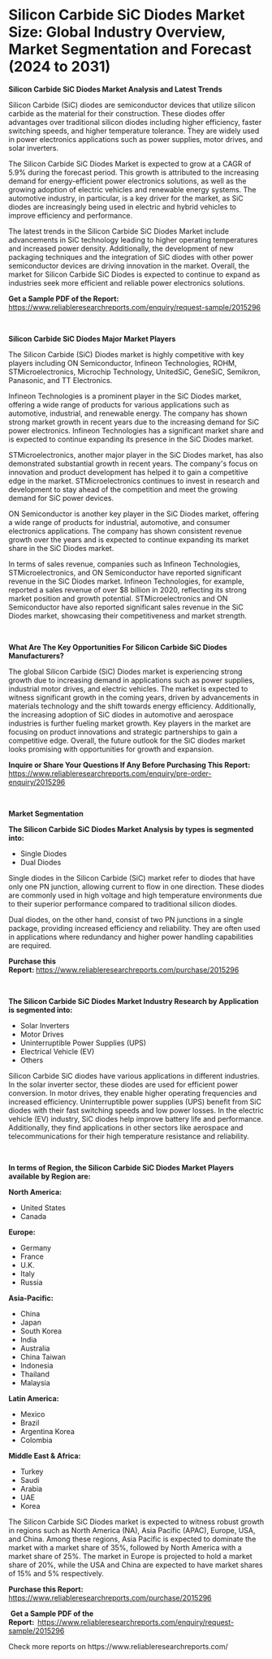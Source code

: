 <p><h1>Silicon Carbide SiC Diodes Market Size: Global Industry Overview, Market Segmentation and Forecast (2024 to 2031)</h1></p><p><strong>Silicon Carbide SiC Diodes Market Analysis and Latest Trends</strong></p>
<p><p>Silicon Carbide (SiC) diodes are semiconductor devices that utilize silicon carbide as the material for their construction. These diodes offer advantages over traditional silicon diodes including higher efficiency, faster switching speeds, and higher temperature tolerance. They are widely used in power electronics applications such as power supplies, motor drives, and solar inverters.</p><p>The Silicon Carbide SiC Diodes Market is expected to grow at a CAGR of 5.9% during the forecast period. This growth is attributed to the increasing demand for energy-efficient power electronics solutions, as well as the growing adoption of electric vehicles and renewable energy systems. The automotive industry, in particular, is a key driver for the market, as SiC diodes are increasingly being used in electric and hybrid vehicles to improve efficiency and performance.</p><p>The latest trends in the Silicon Carbide SiC Diodes Market include advancements in SiC technology leading to higher operating temperatures and increased power density. Additionally, the development of new packaging techniques and the integration of SiC diodes with other power semiconductor devices are driving innovation in the market. Overall, the market for Silicon Carbide SiC Diodes is expected to continue to expand as industries seek more efficient and reliable power electronics solutions.</p></p>
<p><strong>Get a Sample PDF of the Report:&nbsp;</strong> <a href="https://www.reliableresearchreports.com/enquiry/request-sample/2015296">https://www.reliableresearchreports.com/enquiry/request-sample/2015296</a></p>
<p>&nbsp;</p>
<p><strong>Silicon Carbide SiC Diodes Major Market Players</strong></p>
<p><p>The Silicon Carbide (SiC) Diodes market is highly competitive with key players including ON Semiconductor, Infineon Technologies, ROHM, STMicroelectronics, Microchip Technology, UnitedSiC, GeneSiC, Semikron, Panasonic, and TT Electronics. </p><p>Infineon Technologies is a prominent player in the SiC Diodes market, offering a wide range of products for various applications such as automotive, industrial, and renewable energy. The company has shown strong market growth in recent years due to the increasing demand for SiC power electronics. Infineon Technologies has a significant market share and is expected to continue expanding its presence in the SiC Diodes market.</p><p>STMicroelectronics, another major player in the SiC Diodes market, has also demonstrated substantial growth in recent years. The company's focus on innovation and product development has helped it to gain a competitive edge in the market. STMicroelectronics continues to invest in research and development to stay ahead of the competition and meet the growing demand for SiC power devices.</p><p>ON Semiconductor is another key player in the SiC Diodes market, offering a wide range of products for industrial, automotive, and consumer electronics applications. The company has shown consistent revenue growth over the years and is expected to continue expanding its market share in the SiC Diodes market.</p><p>In terms of sales revenue, companies such as Infineon Technologies, STMicroelectronics, and ON Semiconductor have reported significant revenue in the SiC Diodes market. Infineon Technologies, for example, reported a sales revenue of over $8 billion in 2020, reflecting its strong market position and growth potential. STMicroelectronics and ON Semiconductor have also reported significant sales revenue in the SiC Diodes market, showcasing their competitiveness and market strength.</p></p>
<p>&nbsp;</p>
<p><strong>What Are The Key Opportunities For Silicon Carbide SiC Diodes Manufacturers?</strong></p>
<p><p>The global Silicon Carbide (SiC) Diodes market is experiencing strong growth due to increasing demand in applications such as power supplies, industrial motor drives, and electric vehicles. The market is expected to witness significant growth in the coming years, driven by advancements in materials technology and the shift towards energy efficiency. Additionally, the increasing adoption of SiC diodes in automotive and aerospace industries is further fueling market growth. Key players in the market are focusing on product innovations and strategic partnerships to gain a competitive edge. Overall, the future outlook for the SiC diodes market looks promising with opportunities for growth and expansion.</p></p>
<p><strong>Inquire or Share Your Questions If Any Before Purchasing This Report:</strong> <a href="https://www.reliableresearchreports.com/enquiry/pre-order-enquiry/2015296">https://www.reliableresearchreports.com/enquiry/pre-order-enquiry/2015296</a></p>
<p>&nbsp;</p>
<p><strong>Market Segmentation</strong></p>
<p><strong>The Silicon Carbide SiC Diodes Market Analysis by types is segmented into:</strong></p>
<p><ul><li>Single Diodes</li><li>Dual Diodes</li></ul></p>
<p><p>Single diodes in the Silicon Carbide (SiC) market refer to diodes that have only one PN junction, allowing current to flow in one direction. These diodes are commonly used in high voltage and high temperature environments due to their superior performance compared to traditional silicon diodes. </p><p>Dual diodes, on the other hand, consist of two PN junctions in a single package, providing increased efficiency and reliability. They are often used in applications where redundancy and higher power handling capabilities are required.</p></p>
<p><strong>Purchase this Report:&nbsp;</strong><a href="https://www.reliableresearchreports.com/purchase/2015296">https://www.reliableresearchreports.com/purchase/2015296</a></p>
<p>&nbsp;</p>
<p><strong>The Silicon Carbide SiC Diodes Market Industry Research by Application is segmented into:</strong></p>
<p><ul><li>Solar Inverters</li><li>Motor Drives</li><li>Uninterruptible Power Supplies (UPS)</li><li>Electrical Vehicle (EV)</li><li>Others</li></ul></p>
<p><p>Silicon Carbide SiC diodes have various applications in different industries. In the solar inverter sector, these diodes are used for efficient power conversion. In motor drives, they enable higher operating frequencies and increased efficiency. Uninterruptible power supplies (UPS) benefit from SiC diodes with their fast switching speeds and low power losses. In the electric vehicle (EV) industry, SiC diodes help improve battery life and performance. Additionally, they find applications in other sectors like aerospace and telecommunications for their high temperature resistance and reliability.</p></p>
<p>&nbsp;</p>
<p><strong>In terms of Region, the Silicon Carbide SiC Diodes Market Players available by Region are:</strong></p>
<p>
    <p> <strong> North America: </strong>
        <ul>
            <li>United States</li>
            <li>Canada</li>
        </ul>
        </p> 
    <p> <strong> Europe: </strong>
        <ul>
            <li>Germany</li>
            <li>France</li>
            <li>U.K.</li>
            <li>Italy</li>
            <li>Russia</li>
        </ul>
        </p> 
    <p> <strong> Asia-Pacific: </strong>
        <ul>
            <li>China</li>
            <li>Japan</li>
            <li>South Korea</li>
            <li>India</li>
            <li>Australia</li>
            <li>China Taiwan</li>
            <li>Indonesia</li>
            <li>Thailand</li>
            <li>Malaysia</li>
        </ul>
        </p> 
    <p> <strong> Latin America: </strong>
        <ul>
            <li>Mexico</li>
            <li>Brazil</li>
            <li>Argentina Korea</li>
            <li>Colombia</li>
        </ul>
        </p> 
    <p> <strong> Middle East & Africa: </strong>
        <ul>
            <li>Turkey</li>
            <li>Saudi</li>
            <li>Arabia</li>
            <li>UAE</li>
            <li>Korea</li>
        </ul>
    </p>
    </p>
<p><p>The Silicon Carbide SiC Diodes market is expected to witness robust growth in regions such as North America (NA), Asia Pacific (APAC), Europe, USA, and China. Among these regions, Asia Pacific is expected to dominate the market with a market share of 35%, followed by North America with a market share of 25%. The market in Europe is projected to hold a market share of 20%, while the USA and China are expected to have market shares of 15% and 5% respectively.</p></p>
<p><strong>Purchase this Report: </strong><a href="https://www.reliableresearchreports.com/purchase/2015296">https://www.reliableresearchreports.com/purchase/2015296</a></p>
<p>&nbsp;<strong>Get a Sample PDF of the Report:&nbsp;&nbsp;</strong><a href="https://www.reliableresearchreports.com/enquiry/request-sample/2015296">https://www.reliableresearchreports.com/enquiry/request-sample/2015296</a></p>
<p><strong></strong></p>
<p>Check more reports on https://www.reliableresearchreports.com/</p>